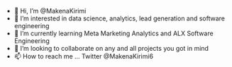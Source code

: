 - 👋 Hi, I’m @MakenaKirimi
- 👀 I’m interested in data science, analytics, lead generation and software engineering
- 🌱 I’m currently learning Meta Marketing Analytics and ALX Software Engineering
- 💞️ I’m looking to collaborate on any and all projects you got in mind
- 📫 How to reach me ... Twitter @MakenaKirimi6
